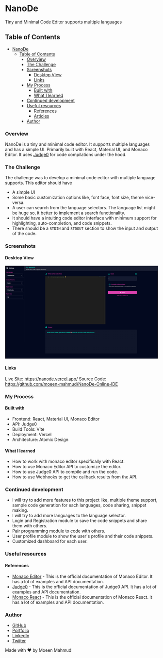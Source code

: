 # NanoDe

Tiny and Minimal Code Editor supports multiple languages

## Table of Contents

- [NanoDe](#nanode)
  - [Table of Contents](#table-of-contents)
    - [Overview](#overview)
    - [The Challenge](#the-challenge)
    - [Screenshots](#screenshots)
      - [Desktop View](#desktop-view)
      - [Links](#links)
    - [My Process](#my-process)
      - [Built with](#built-with)
      - [What I learned](#what-i-learned)
    - [Continued development](#continued-development)
    - [Useful resources](#useful-resources)
      - [References](#references)
      - [Articles](#articles)
    - [Author](#author)

### Overview

NanoDe is a tiny and minimal code editor. It supports multiple languages and has a simple UI. Primarily built with React, Material UI, and Monaco Editor. It uses [Judge0](https://judge0.com/) for code compilations under the hood.

### The Challenge

The challenge was to develop a minimal code editor with multiple language supports. This editor should have

- A simple UI
- Some basic customization options like, font face, font size, theme vice-versa.
- A user can search from the language selectors. The language list might be huge so, it better to implement a search functionality.
- It should have a intuiting code editor interface with minimum support for highlighting, auto-completion, and code snippets.
- There should be a `STDIN` and `STDOUT` section to show the input and output of the code.

### Screenshots

#### Desktop View

![Desktop View](screenshots/NanoDE%20_Desktop_View.png)

#### Links

Live Site: https://nanode.vercel.app/
Source Code: https://github.com/moeen-mahmud/NanoDe-Online-IDE

### My Process

#### Built with

- Frontend: React, Material UI, Monaco Editor
- API: Judge0
- Build Tools: Vite
- Deployment: Vercel
- Architecture: Atomic Design

#### What I learned

- How to work with monaco editor specifically with React.
- How to use Monaco Editor API to customize the editor.
- How to use Judge0 API to compile and run the code.
- How to use Webhooks to get the callback results from the API.

### Continued development

- I will try to add more features to this project like, multiple theme support, sample code generation for each languages, code sharing, snippet making.
- I will try to add more languages to the language selector.
- Login and Registration module to save the code snippets and share them with others.
- Pair programming module to code with others.
- User profile module to show the user's profile and their code snippets.
- Customized dashboard for each user.

### Useful resources

#### References

- [Monaco Editor](https://microsoft.github.io/monaco-editor/) - This is the official documentation of Monaco Editor. It has a lot of examples and API documentation.
- [Judge0](https://judge0.com/) - This is the official documentation of Judge0 API. It has a lot of examples and API documentation.
- [Monaco React](https://github.com/moeen-mahmud/NanoDe-Online-IDE) - This is the official documentation of Monaco React. It has a lot of examples and API documentation.

### Author

- [GitHub](https://github.com/moeen-mahmud)
- [Portfolio](https://moeenwho.works/)
- [LinkedIn](https://www.linkedin.com/in/moeen-mahmud/)
- [Twiiter](https://twitter.com/moeen_mahmud)

Made with ❤️ by Moeen Mahmud
